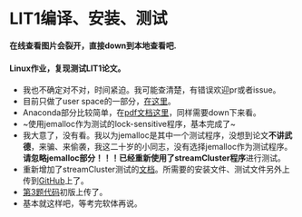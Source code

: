 # LIT1编译、安装、测试
**在线查看图片会裂开，直接down到本地查看吧.**

#### Linux作业，复现测试LIT1论文。

- 我也不确定对不对，时间紧迫。我可能查清楚，有错误欢迎pr或者issue。
- 目前只做了user space的一部分，[在这里](https://github.com/DavidBeckham07/LIT1/blob/master/LIT1%20USERSpace.md)。
- Anaconda部分比较简单，在[pdf文档这里](https://github.com/DavidBeckham07/LIT1/blob/master/anaconda%E9%83%A8%E5%88%86%E6%96%87%E6%A1%A3.pdf)，同样需要down下来看。
- ~使用jemalloc作为测试的lock-sensitive程序，基本完成了~
- 我大意了，没有看。我以为jemalloc是其中一个测试程序，没想到论文**不讲武德**，来骗、来偷袭，我这二十岁的小同志，没有选择jemalloc作为测试程序。**请忽略jemalloc部分！！！**已经重新使用了**streamCluster程序**进行测试。
- 重新增加了streamCluster测试的[文档](https://github.com/DavidBeckham07/litl-Paper-Recurrent/blob/master/LITL%E5%A4%8D%E7%8E%B0%E7%AC%AC%E4%BA%8C%E9%A2%98%EF%BC%9A%E6%B5%8B%E8%AF%95streamCluster.md)。所需要的安装文件、测试文件另外上传到[GitHub](https://github.com/DavidBeckham07/litl-materials)上了。
- [第3题代码](https://github.com/DavidBeckham07/litl-Paper-Recurrent/blob/master/LITL%E5%A4%8D%E7%8E%B0%E7%AC%AC%E4%B8%89%E9%A2%98.md)初版上传了。
- 基本就这样吧，等考完软体再说。

